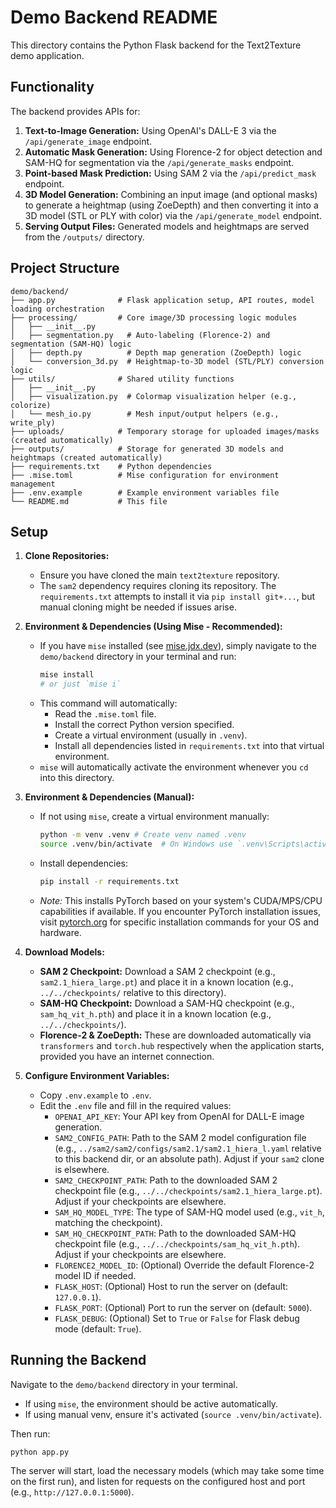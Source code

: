 # Demo Backend README

This directory contains the Python Flask backend for the Text2Texture demo application.

## Functionality

The backend provides APIs for:

1.  **Text-to-Image Generation:** Using OpenAI's DALL-E 3 via the `/api/generate_image` endpoint.
2.  **Automatic Mask Generation:** Using Florence-2 for object detection and SAM-HQ for segmentation via the `/api/generate_masks` endpoint.
3.  **Point-based Mask Prediction:** Using SAM 2 via the `/api/predict_mask` endpoint.
4.  **3D Model Generation:** Combining an input image (and optional masks) to generate a heightmap (using ZoeDepth) and then converting it into a 3D model (STL or PLY with color) via the `/api/generate_model` endpoint.
5.  **Serving Output Files:** Generated models and heightmaps are served from the `/outputs/` directory.

## Project Structure

```
demo/backend/
├── app.py              # Flask application setup, API routes, model loading orchestration
├── processing/         # Core image/3D processing logic modules
│   ├── __init__.py
│   ├── segmentation.py   # Auto-labeling (Florence-2) and segmentation (SAM-HQ) logic
│   ├── depth.py          # Depth map generation (ZoeDepth) logic
│   └── conversion_3d.py  # Heightmap-to-3D model (STL/PLY) conversion logic
├── utils/              # Shared utility functions
│   ├── __init__.py
│   ├── visualization.py  # Colormap visualization helper (e.g., colorize)
│   └── mesh_io.py        # Mesh input/output helpers (e.g., write_ply)
├── uploads/            # Temporary storage for uploaded images/masks (created automatically)
├── outputs/            # Storage for generated 3D models and heightmaps (created automatically)
├── requirements.txt    # Python dependencies
├── .mise.toml          # Mise configuration for environment management
├── .env.example        # Example environment variables file
└── README.md           # This file
```

## Setup

1.  **Clone Repositories:**
    *   Ensure you have cloned the main `text2texture` repository.
    *   The `sam2` dependency requires cloning its repository. The `requirements.txt` attempts to install it via `pip install git+...`, but manual cloning might be needed if issues arise.

2.  **Environment & Dependencies (Using Mise - Recommended):**
    *   If you have `mise` installed (see [mise.jdx.dev](https://mise.jdx.dev/)), simply navigate to the `demo/backend` directory in your terminal and run:
        ```bash
        mise install
        # or just `mise i`
        ```
    *   This command will automatically:
        *   Read the `.mise.toml` file.
        *   Install the correct Python version specified.
        *   Create a virtual environment (usually in `.venv`).
        *   Install all dependencies listed in `requirements.txt` into that virtual environment.
    *   `mise` will automatically activate the environment whenever you `cd` into this directory.

3.  **Environment & Dependencies (Manual):**
    *   If not using `mise`, create a virtual environment manually:
        ```bash
        python -m venv .venv # Create venv named .venv
        source .venv/bin/activate  # On Windows use `.venv\Scripts\activate`
        ```
    *   Install dependencies:
        ```bash
        pip install -r requirements.txt
        ```
    *   *Note:* This installs PyTorch based on your system's CUDA/MPS/CPU capabilities if available. If you encounter PyTorch installation issues, visit [pytorch.org](https://pytorch.org/) for specific installation commands for your OS and hardware.

4.  **Download Models:**
    *   **SAM 2 Checkpoint:** Download a SAM 2 checkpoint (e.g., `sam2.1_hiera_large.pt`) and place it in a known location (e.g., `../../checkpoints/` relative to this directory).
    *   **SAM-HQ Checkpoint:** Download a SAM-HQ checkpoint (e.g., `sam_hq_vit_h.pth`) and place it in a known location (e.g., `../../checkpoints/`).
    *   **Florence-2 & ZoeDepth:** These are downloaded automatically via `transformers` and `torch.hub` respectively when the application starts, provided you have an internet connection.

5.  **Configure Environment Variables:**
    *   Copy `.env.example` to `.env`.
    *   Edit the `.env` file and fill in the required values:
        *   `OPENAI_API_KEY`: Your API key from OpenAI for DALL-E image generation.
        *   `SAM2_CONFIG_PATH`: Path to the SAM 2 model configuration file (e.g., `../sam2/sam2/configs/sam2.1/sam2.1_hiera_l.yaml` relative to this backend dir, or an absolute path). Adjust if your `sam2` clone is elsewhere.
        *   `SAM2_CHECKPOINT_PATH`: Path to the downloaded SAM 2 checkpoint file (e.g., `../../checkpoints/sam2.1_hiera_large.pt`). Adjust if your checkpoints are elsewhere.
        *   `SAM_HQ_MODEL_TYPE`: The type of SAM-HQ model used (e.g., `vit_h`, matching the checkpoint).
        *   `SAM_HQ_CHECKPOINT_PATH`: Path to the downloaded SAM-HQ checkpoint file (e.g., `../../checkpoints/sam_hq_vit_h.pth`). Adjust if your checkpoints are elsewhere.
        *   `FLORENCE2_MODEL_ID`: (Optional) Override the default Florence-2 model ID if needed.
        *   `FLASK_HOST`: (Optional) Host to run the server on (default: `127.0.0.1`).
        *   `FLASK_PORT`: (Optional) Port to run the server on (default: `5000`).
        *   `FLASK_DEBUG`: (Optional) Set to `True` or `False` for Flask debug mode (default: `True`).

## Running the Backend

Navigate to the `demo/backend` directory in your terminal.

*   If using `mise`, the environment should be active automatically.
*   If using manual venv, ensure it's activated (`source .venv/bin/activate`).

Then run:

```bash
python app.py
```

The server will start, load the necessary models (which may take some time on the first run), and listen for requests on the configured host and port (e.g., `http://127.0.0.1:5000`).
